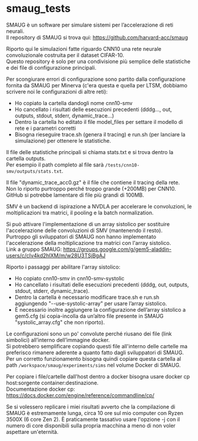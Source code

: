 # smaug_tests

SMAUG è un software per simulare sistemi per l’accelerazione di reti neurali.  
Il repository di SMAUG si trova qui: https://github.com/harvard-acc/smaug  

Riporto qui le simulazioni fatte riguardo CNN10 una rete neurale convoluzionale costruita per il dataset CIFAR-10.  
Questo repository è solo per una condivisione più semplice delle statistiche e dei file di configurazione principali.

Per scongiurare errori di configurazione sono partito dalla configurazione fornita da SMAUG per Minerva (c'era questa e quella per LTSM, dobbiamo scrivere noi le configurazioni di altre reti):

- Ho copiato la cartella dandogli nome cnn10-smv  
- Ho cancellato i risultati delle esecuzioni precedenti (dddg..., out, outputs, stdout, stderr, dynamic_trace...)  
- Dentro la cartella ho editato il file model_files per settare il modello di rete e i parametri corretti  
- Bisogna rieseguire trace.sh (genera il tracing) e run.sh (per lanciare la simulazione) per ottenere le statistiche.  

Il file delle statistiche principali si chiama stats.txt e si trova dentro la cartella outputs.  
Per esempio il path completo al file sarà `/tests/cnn10-smv/outputs/stats.txt`.  

Il file "dynamic_trace_acc0.gz" è il file che contiene il tracing della rete.  
Non lo riporto purtroppo perché troppo grande (+200MB) per CNN10.  
GitHub si potrebbe lamentare di file più grandi di 100MB.  

SMV è un backend di ispirazione a NVDLA per accelerare le convoluzioni, le moltiplicazioni tra matrici, il pooling e la batch normalization.  

Si può attivare l'implementazione di un array sistolico per sostituire l'accelerazione delle convoluzioni di SMV (mantenendo il resto).  
Purtroppo gli sviluppatori di SMAUG non hanno implementato l'accelerazione della moltiplicazione tra matrici con l'array sistolico.  
Link a gruppo SMAUG: https://groups.google.com/g/gem5-aladdin-users/c/cIv4kd2hlXM/m/w28U3TSjBgAJ  

Riporto i passaggi per abilitare l'array sistolico:  

- Ho copiato cnn10-smv in cnn10-smv-systolic  
- Ho cancellato i risultati delle esecuzioni precedenti (dddg, out, outputs, stdout, stderr, dynamic_trace).  
- Dentro la cartella è necessario modificare trace.sh e run.sh aggiungendo "--use-systolic-array" per usare l’array sistolico.  
- È necessario inoltre aggiungere la configurazione dell’array sistolico a gem5.cfg (si copia-incolla da un’altro file presente in SMAUG "systolic_array.cfg" che non riporto).  

Le configurazioni sono un po' convolute perché riusano dei file (link simbolici) all’interno dell’immagine docker.  
Si potrebbero semplificare copiando questi file all'interno delle cartelle ma preferisco rimanere aderente a quanto fatto dagli sviluppatori di SMAUG.  
Per un corretto funzionamento bisogna quindi copiare questa cartella al path `/workspace/smaug/experiments/sims` nel volume Docker di SMAUG. 

Per copiare i file/cartelle dall'host dentro a docker bisogna usare docker cp host:sorgente container:destinazione.  
Documentazione docker cp: https://docs.docker.com/engine/reference/commandline/cp/  

Se si volessero replicare i miei risultati avverto che la compilazione di SMAUG è estremamente lunga, circa 10 ore sul mio computer con Ryzen 3500X (6 core Zen 2).
È praticamente tassativo usare l'opzione -j con il numero di core disponibili sulla propria macchina a meno di non voler aspettare un'eternità.
